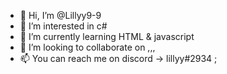 - 👋 Hi, I’m @Lillyy9-9
- 👀 I’m interested in c#
- 🌱 I’m currently learning HTML & javascript
- 💞️ I’m looking to collaborate on ,,,
- 📫 You can reach me on discord -> lillyy#2934 ;
<!---
Lillyy9-9/Lillyy9-9 is a ✨ special ✨ repository because its `README.md` (this file) appears on your GitHub profile.
You can click the Preview link to take a look at your changes.
--->
